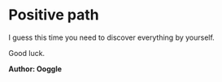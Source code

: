 # Positive path

I guess this time you need to discover everything by yourself.

Good luck.

**Author: Ooggle**